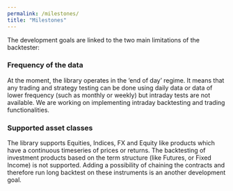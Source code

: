 ```yaml
---
permalink: /milestones/
title: "Milestones"
---
```


The development goals are linked to the two main limitations of the backtester:

### Frequency of the data
At the moment, the library operates in the ‘end of day’ regime. It means that any trading and strategy testing can be done using daily data or data of lower frequency (such as monthly or weekly) but intraday tests are not available.
We are working on implementing intraday backtesting and trading functionalities.

### Supported asset classes
The library supports Equities, Indices, FX and Equity like products which have a continuous timeseries of prices or returns. The backtesting of investment products based on the term structure (like Futures, or Fixed Income) is not supported.
Adding a possibility of chaining the contracts and therefore run long backtest on these instruments is an another development goal.
